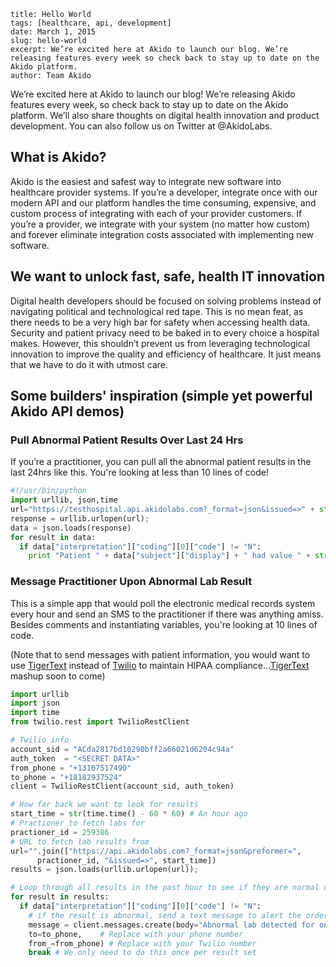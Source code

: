 ```
title: Hello World
tags: [healthcare, api, development]
date: March 1, 2015
slug: hello-world
excerpt: We’re excited here at Akido to launch our blog. We’re releasing features every week so check back to stay up to date on the Akido platform.
author: Team Akido
```
We’re excited here at Akido to launch our blog! We’re releasing Akido features every week, so check back to stay up to date on the Akido platform. We’ll also share thoughts on digital health innovation and product development. You can also follow us on Twitter at @AkidoLabs.

## What is Akido?

Akido is the easiest and safest way to integrate new software into healthcare provider systems. If you’re a developer, integrate once with our modern API and our platform handles the time consuming, expensive, and custom process of integrating with each of your provider customers. If you’re a provider, we integrate with your system (no matter how custom) and forever eliminate integration costs associated with implementing new software.

## We want to unlock fast, safe, health IT innovation

Digital health developers should be focused on solving problems instead of navigating political and technological red tape. This is no mean feat, as there needs to be a very high bar for safety when accessing health data. Security and patient privacy need to be baked in to every choice a hospital makes. However, this shouldn’t prevent us from leveraging technological innovation to improve the quality and efficiency of healthcare. It just means that we have to do it with utmost care. 

## Some builders' inspiration (simple yet powerful Akido API demos)

### Pull Abnormal Patient Results Over Last 24 Hrs

If you’re a practitioner, you can pull all the abnormal patient results in the last 24hrs like this. You're looking at less than 10 lines of code!

```py
#!/usr/bin/python
import urllib, json,time
url="https://testhospital.api.akidolabs.com?_format=json&issued=>" + str(time.time() - 24*60*60)
response = urllib.urlopen(url);
data = json.loads(response)
for result in data:
  if data["interpretation"]["coding"][0]["code"] != "N":
    print "Patient " + data["subject"]["display"] + " had value " + str(data["valueQuantity"]["value"])
```


### Message Practitioner Upon Abnormal Lab Result

This is a simple app that would poll the electronic medical records system every hour and send an SMS to the practitioner if there was anything amiss. Besides comments and instantiating variables, you're looking at 10 lines of code. 

(Note that to send messages with patient information, you would want to use [TigerText](https://developer.tigertext.com/) instead of [Twilio](https://www.twilio.com/api) to maintain HIPAA compliance...[TigerText](https://developer.tigertext.com/) mashup soon to come)

```py
import urllib 
import json
import time
from twilio.rest import TwilioRestClient

# Twilio info
account_sid = "ACda2817bd10290bff2a66021d6204c94a"
auth_token  = "<SECRET DATA>"
from_phone = "+13107517490"
to_phone = "+18182937524"
client = TwilioRestClient(account_sid, auth_token)

# How far back we want to look for results
start_time = str(time.time() - 60 * 60) # An hour ago
# Practioner to fetch labs for
practioner_id = 259386
# URL to fetch lab results from 
url="".join(["https://api.akidolabs.com?_format=json&preformer=", 
      practioner_id, "&issued=>", start_time])
results = json.loads(urllib.urlopen(url));

# Loop through all results in the past hour to see if they are normal or not
for result in results:
  if data["interpretation"]["coding"][0]["code"] != "N":    
    # if the result is abnormal, send a text message to alert the ordering practioner
    message = client.messages.create(body="Abnormal lab detected for one of your patients.",
    to=to_phone,    # Replace with your phone number
    from_=from_phone) # Replace with your Twilio number
    break # We only need to do this once per result set 
```
